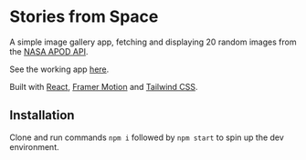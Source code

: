 # Stories from Space

A simple image gallery app, fetching and displaying 20 random images from the [NASA APOD API](https://github.com/nasa/apod-api). 

See the working app [here](https://stories-from-space.netlify.app/).

Built with [React](https://github.com/facebook/create-react-app), [Framer Motion](https://github.com/framer/motion) and [Tailwind CSS](https://github.com/tailwindlabs/tailwindcss).

## Installation

Clone and run commands `npm i` followed by `npm start` to spin up the dev environment.

